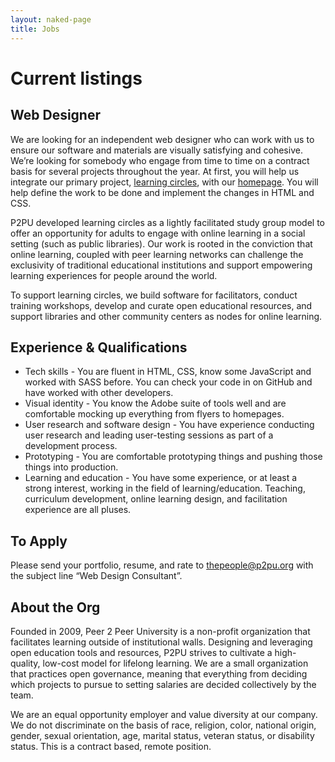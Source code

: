```yaml
---
layout: naked-page
title: Jobs
---
```


# Current listings

## Web Designer

We are looking for an independent web designer who can work with us to ensure our software and materials are visually satisfying and cohesive. We’re looking for somebody who engage from time to time on a contract basis for several projects throughout the year. At first, you will help us integrate our primary project, [learning circles](https://learningcircles.p2pu.org), with our [homepage](https://www.p2pu.org). You will help define the work to be done and implement the changes in HTML and CSS.

P2PU developed learning circles as a lightly facilitated study group model to offer an opportunity for adults to engage with online learning in a social setting (such as public libraries). Our work is rooted in the conviction that online learning, coupled with peer learning networks can challenge the exclusivity of traditional educational institutions and support empowering learning experiences for people around the world. 

To support learning circles, we build software for facilitators, conduct training workshops, develop and curate open educational resources, and support libraries and other community centers as nodes for online learning.

## Experience & Qualifications

 - Tech skills - You are fluent in HTML, CSS, know some JavaScript and worked with SASS before. You can check your code in on GitHub and have worked with other developers.
 - Visual identity - You know the Adobe suite of tools well and are comfortable mocking up everything from flyers to homepages.
 - User research and software design - You have experience conducting user research and leading user-testing sessions as part of a development process.
 - Prototyping - You are comfortable prototyping things and pushing those things into production.
 - Learning and education - You have some experience, or at least a strong interest, working in the field of learning/education. Teaching, curriculum development, online learning design, and facilitation experience are all pluses. 

## To Apply
Please send your portfolio, resume, and rate to <thepeople@p2pu.org> with the subject line “Web Design Consultant”.

## About the Org
Founded in 2009, Peer 2 Peer University is a non-profit organization that facilitates learning outside of institutional walls. Designing and leveraging open education tools and resources, P2PU strives to cultivate a high-quality, low-cost model for lifelong learning. We are a small organization that practices open governance, meaning that everything from deciding which projects to pursue to setting salaries are decided collectively by the team.

We are an equal opportunity employer and value diversity at our company. We do not discriminate on the basis of race, religion, color, national origin, gender, sexual orientation, age, marital status, veteran status, or disability status. This is a contract based, remote position.
